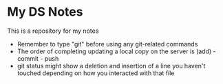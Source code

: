 # My DS Notes

This is a repository for my notes
 - Remember to type "git" before using any git-related commands
 - The order of completing updating a local copy on the server is (add) - commit - push
 - git status might show a deletion and insertion of a line you haven't touched depending on how you interacted with that file